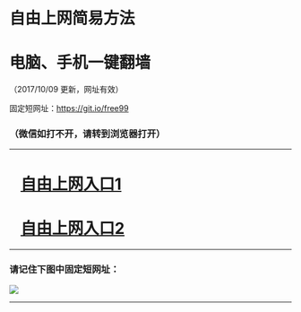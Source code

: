 ﻿# 自由上网简易方法

# 电脑、手机一键翻墙

（2017/10/09 更新，网址有效）

固定短网址：https://git.io/free99

### （微信如打不开，请转到浏览器打开）


***





# &nbsp;&nbsp; <a href="http://ft834714753.fwq-tz-1001.info/fwqtz01.html?t=10090016173 " target="_blank">自由上网入口1</a>
# &nbsp;&nbsp; <a href="http://ft173322716.fwq-tz-1002.info/fwqtz02.html?t=100900116360 " target="_blank">自由上网入口2</a>
***

### 请记住下图中固定短网址：

<img src="https://s3-us-west-2.amazonaws.com/fwq-1001/yjfq-20170905okok.png" /> 


***


